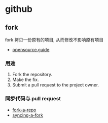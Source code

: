 # github

## fork

fork 拷贝一份原有的项目, 从而修改不影响原有项目

- [opensource.guide](https://opensource.guide/)

### 用途

1. Fork the repository.
2. Make the fix.
3. Submit a pull request to the project owner.

### 同步代码与 pull request

- [fork-a-repo](https://help.github.com/en/articles/fork-a-repo)
- [syncing-a-fork](https://help.github.com/en/articles/syncing-a-fork)
